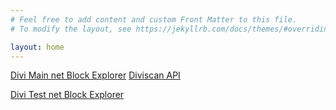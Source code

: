 ```yaml
---
# Feel free to add content and custom Front Matter to this file.
# To modify the layout, see https://jekyllrb.com/docs/themes/#overriding-theme-defaults

layout: home
---
```


[Divi Main net Block Explorer](https://blocks.divi.domains)
[Diviscan API](https://diviscan.divi.domains)


[Divi Test net Block Explorer](https://blocks-testnet.divi.domains)
